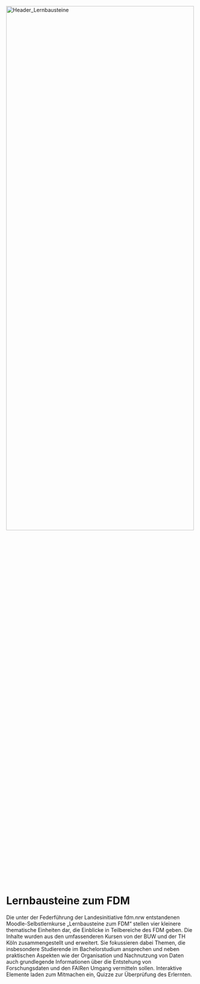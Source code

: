 <img src="\medien\header\G-0009_BUW_Header_Ende_bearb1.png?"
    alt="Header_Lernbausteine"
    width="100%"
    height="60%">  

# Lernbausteine zum FDM

Die unter der Federführung der Landesinitiative fdm.nrw entstandenen Moodle-Selbstlernkurse „Lernbausteine zum FDM“ stellen vier kleinere thematische Einheiten dar, die Einblicke in Teilbereiche des FDM geben. Die Inhalte wurden aus den umfassenderen Kursen von der BUW und der TH Köln zusammengestellt und erweitert. Sie fokussieren dabei Themen, die insbesondere Studierende im Bachelorstudium ansprechen und neben praktischen Aspekten wie der Organisation und Nachnutzung von Daten auch grundlegende Informationen über die Entstehung von Forschungsdaten und den FAIRen Umgang vermitteln sollen. Interaktive Elemente laden zum Mitmachen ein, Quizze zur Überprüfung des Erlernten.   